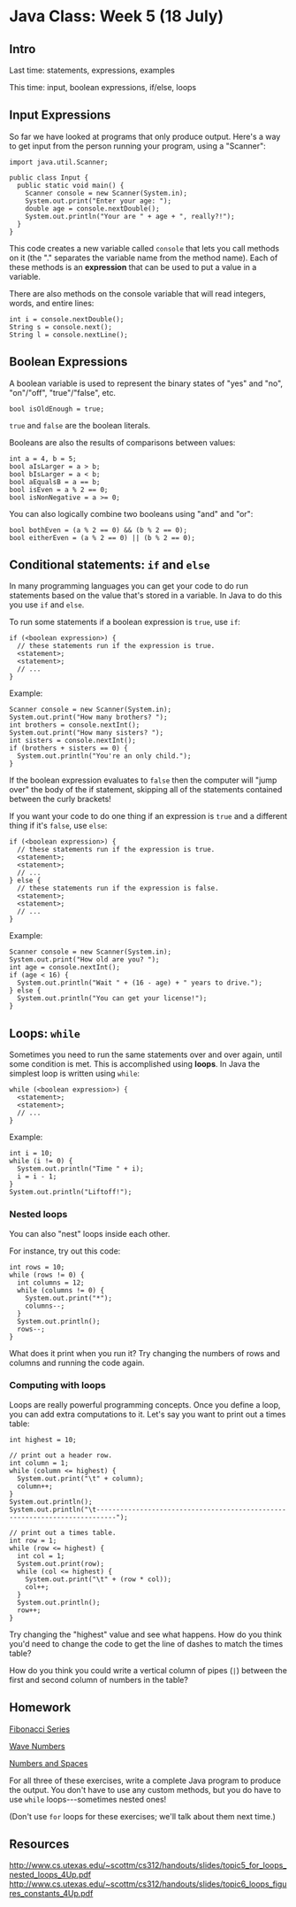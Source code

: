 # Java Class: Week 5 (18 July)

## Intro

Last time: statements, expressions, examples

This time: input, boolean expressions, if/else, loops

## Input Expressions

So far we have looked at programs that only produce output. Here's a way to get
input from the person running your program, using a "Scanner":

    import java.util.Scanner;

    public class Input {
      public static void main() {
        Scanner console = new Scanner(System.in);
        System.out.print("Enter your age: ");
        double age = console.nextDouble();
        System.out.println("Your are " + age + ", really?!");
      }
    }

This code creates a new variable called ``console`` that lets you call methods
on it (the "." separates the variable name from the method name). Each of these
methods is an **expression** that can be used to put a value in a variable.

There are also methods on the console variable that will read integers, words,
and entire lines:

    int i = console.nextDouble();
    String s = console.next();
    String l = console.nextLine();

## Boolean Expressions

A boolean variable is used to represent the binary states of "yes" and "no",
"on"/"off", "true"/"false", etc.

    bool isOldEnough = true;

``true`` and ``false`` are the boolean literals.

Booleans are also the results of comparisons between values:

    int a = 4, b = 5;
    bool aIsLarger = a > b;
    bool bIsLarger = a < b;
    bool aEqualsB = a == b;
    bool isEven = a % 2 == 0;
    bool isNonNegative = a >= 0;

You can also logically combine two booleans using "and" and "or":

    bool bothEven = (a % 2 == 0) && (b % 2 == 0);
    bool eitherEven = (a % 2 == 0) || (b % 2 == 0);

## Conditional statements: ``if`` and ``else``

In many programming languages you can get your code to do run statements based
on the value that's stored in a variable. In Java to do this you use ``if`` and
``else``.

To run some statements if a boolean expression is ``true``, use ``if``:

    if (<boolean expression>) {
      // these statements run if the expression is true.
      <statement>;
      <statement>;
      // ...
    }

Example:

    Scanner console = new Scanner(System.in);
    System.out.print("How many brothers? ");
    int brothers = console.nextInt();
    System.out.print("How many sisters? ");
    int sisters = console.nextInt();
    if (brothers + sisters == 0) {
      System.out.println("You're an only child.");
    }

If the boolean expression evaluates to ``false`` then the computer will "jump
over" the body of the if statement, skipping all of the statements contained
between the curly brackets!

If you want your code to do one thing if an expression is ``true`` and a
different thing if it's ``false``, use ``else``:

    if (<boolean expression>) {
      // these statements run if the expression is true.
      <statement>;
      <statement>;
      // ...
    } else {
      // these statements run if the expression is false.
      <statement>;
      <statement>;
      // ...
    }

Example:

    Scanner console = new Scanner(System.in);
    System.out.print("How old are you? ");
    int age = console.nextInt();
    if (age < 16) {
      System.out.println("Wait " + (16 - age) + " years to drive.");
    } else {
      System.out.println("You can get your license!");
    }

## Loops: ``while``

Sometimes you need to run the same statements over and over again, until some
condition is met. This is accomplished using **loops**. In Java the simplest
loop is written using ``while``:

    while (<boolean expression>) {
      <statement>;
      <statement>;
      // ...
    }

Example:

    int i = 10;
    while (i != 0) {
      System.out.println("Time " + i);
      i = i - 1;
    }
    System.out.println("Liftoff!");

### Nested loops

You can also "nest" loops inside each other.

For instance, try out this code:

    int rows = 10;
    while (rows != 0) {
      int columns = 12;
      while (columns != 0) {
        System.out.print("*");
        columns--;
      }
      System.out.println();
      rows--;
    }

What does it print when you run it? Try changing the numbers of rows and columns
and running the code again.

### Computing with loops

Loops are really powerful programming concepts. Once you define a loop, you can
add extra computations to it. Let's say you want to print out a times table:

    int highest = 10;

    // print out a header row.
    int column = 1;
    while (column <= highest) {
      System.out.print("\t" + column);
      column++;
    }
    System.out.println();
    System.out.println("\t---------------------------------------------------------------------------");

    // print out a times table.
    int row = 1;
    while (row <= highest) {
      int col = 1;
      System.out.print(row);
      while (col <= highest) {
        System.out.print("\t" + (row * col));
        col++;
      }
      System.out.println();
      row++;
    }

Try changing the "highest" value and see what happens. How do you think you'd
need to change the code to get the line of dashes to match the times table?

How do you think you could write a vertical column of pipes (``|``) between the
first and second column of numbers in the table?

## Homework

[Fibonacci Series](http://practiceit.cs.washington.edu/problem.jsp?category=Building+Java+Programs,+3rd+edition/BJP3+Chapter+2&problem=bjp3-2-e3-fibonacci)

[Wave Numbers](http://practiceit.cs.washington.edu/problem.jsp?category=Building+Java+Programs,+3rd+edition/BJP3+Chapter+2&problem=bjp3-2-e9-waveNumbers40)

[Numbers and Spaces](http://practiceit.cs.washington.edu/problem.jsp?category=Building+Java+Programs,+3rd+edition/BJP3+Chapter+2&problem=bjp3-2-e8-spacesAndNumbers)

For all three of these exercises, write a complete Java program to produce the
output. You don't have to use any custom methods, but you do have to use
``while`` loops---sometimes nested ones!

(Don't use ``for`` loops for these exercises; we'll talk about them next time.)

## Resources

http://www.cs.utexas.edu/~scottm/cs312/handouts/slides/topic5_for_loops_nested_loops_4Up.pdf
http://www.cs.utexas.edu/~scottm/cs312/handouts/slides/topic6_loops_figures_constants_4Up.pdf
